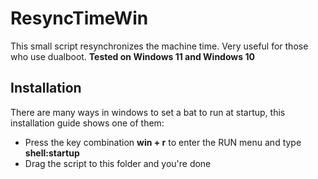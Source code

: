 # ResyncTimeWin

This small script resynchronizes the machine time. Very useful for those who use dualboot.
**Tested on Windows 11 and Windows 10**

## Installation

There are many ways in windows to set a bat to run at startup, this installation guide shows one of them:
- Press the key combination **win + r** to enter the RUN menu and type **shell:startup**
- Drag the script to this folder and you're done
